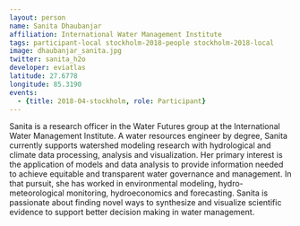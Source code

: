 ```yaml
---
layout: person
name: Sanita Dhaubanjar
affiliation: International Water Management Institute
tags: participant-local stockholm-2018-people stockholm-2018-local
image: dhaubanjar_sanita.jpg
twitter: sanita_h2o
developer: eviatlas
latitude: 27.6778
longitude: 85.3190
events:
  - {title: 2018-04-stockholm, role: Participant}
---
```

Sanita is a research officer in the Water Futures group at the International Water Management Institute. A water resources engineer by degree, Sanita currently supports watershed modeling research with hydrological and climate data processing, analysis and visualization. Her primary interest is the application of models and data analysis to provide information needed to achieve equitable and transparent water governance and management. In that pursuit, she has worked in environmental modeling, hydro-meteorological monitoring, hydroeconomics and forecasting. Sanita is passionate about finding novel ways to synthesize and visualize scientific evidence to support better decision making in water management.